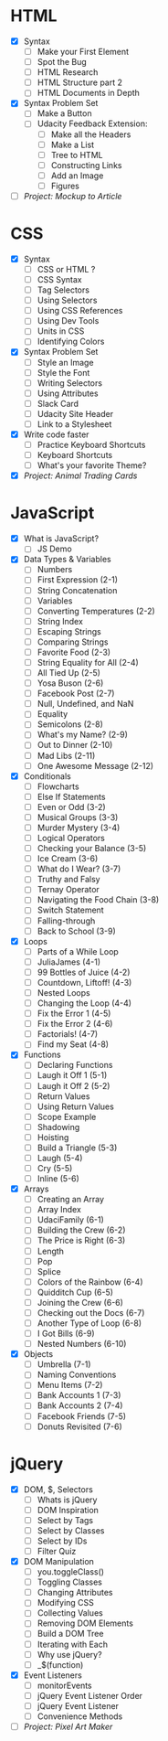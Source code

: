 # HTML

* [X] Syntax
  * [ ] Make your First Element
  * [ ] Spot the Bug
  * [ ] HTML Research
  * [ ] HTML Structure part 2
  * [ ] HTML Documents in Depth
* [X] Syntax Problem Set
  * [ ] Make a Button
  * [ ] Udacity Feedback Extension:
    * [ ] Make all the Headers
    * [ ] Make a List
    * [ ] Tree to HTML
    * [ ] Constructing Links
    * [ ] Add an Image
    * [ ] Figures
* [ ] _Project: Mockup to Article_

# CSS
* [X] Syntax
  * [ ] CSS or HTML ?
  * [ ] CSS Syntax
  * [ ] Tag Selectors
  * [ ] Using Selectors
  * [ ] Using CSS References
  * [ ] Using Dev Tools
  * [ ] Units in CSS
  * [ ] Identifying Colors
* [X] Syntax Problem Set
  * [ ] Style an Image
  * [ ] Style the Font
  * [ ] Writing Selectors
  * [ ] Using Attributes
  * [ ] Slack Card
  * [ ] Udacity Site Header
  * [ ] Link to a Stylesheet
* [X] Write code faster
  * [ ] Practice Keyboard Shortcuts
  * [ ] Keyboard Shortcuts
  * [ ] What's your favorite Theme?
* [X] _Project: Animal Trading Cards_

# JavaScript
* [X] What is JavaScript?
  * [ ] JS Demo
* [X] Data Types & Variables
  * [ ] Numbers
  * [ ] First Expression (2-1)
  * [ ] String Concatenation
  * [ ] Variables
  * [ ] Converting Temperatures (2-2)
  * [ ] String Index
  * [ ] Escaping Strings
  * [ ] Comparing Strings
  * [ ] Favorite Food (2-3)
  * [ ] String Equality for All (2-4)
  * [ ] All Tied Up (2-5)
  * [ ] Yosa Buson (2-6)
  * [ ] Facebook Post (2-7)
  * [ ] Null, Undefined, and NaN
  * [ ] Equality
  * [ ] Semicolons (2-8)
  * [ ] What's my Name? (2-9)
  * [ ] Out to Dinner (2-10)
  * [ ] Mad Libs (2-11)
  * [ ] One Awesome Message (2-12)
* [X] Conditionals
  * [ ] Flowcharts
  * [ ] Else If Statements
  * [ ] Even or Odd (3-2)
  * [ ] Musical Groups (3-3)
  * [ ] Murder Mystery (3-4)
  * [ ] Logical Operators
  * [ ] Checking your Balance (3-5)
  * [ ] Ice Cream (3-6)
  * [ ] What do I Wear? (3-7)
  * [ ] Truthy and Falsy
  * [ ] Ternay Operator
  * [ ] Navigating the Food Chain (3-8)
  * [ ] Switch Statement
  * [ ] Falling-through
  * [ ] Back to School (3-9)
* [X] Loops
  * [ ] Parts of a While Loop
  * [ ] JuliaJames (4-1)
  * [ ] 99 Bottles of Juice (4-2)
  * [ ] Countdown, Liftoff! (4-3)
  * [ ] Nested Loops
  * [ ] Changing the Loop (4-4)
  * [ ] Fix the Error 1 (4-5)
  * [ ] Fix the Error 2 (4-6)
  * [ ] Factorials! (4-7)
  * [ ] Find my Seat (4-8)
* [X] Functions
  * [ ] Declaring Functions
  * [ ] Laugh it Off 1 (5-1)
  * [ ] Laugh it Off 2 (5-2)
  * [ ] Return Values
  * [ ] Using Return Values
  * [ ] Scope Example
  * [ ] Shadowing
  * [ ] Hoisting
  * [ ] Build a Triangle (5-3)
  * [ ] Laugh (5-4)
  * [ ] Cry (5-5)
  * [ ] Inline (5-6)
* [X] Arrays
  * [ ] Creating an Array
  * [ ] Array Index
  * [ ] UdaciFamily (6-1)
  * [ ] Building the Crew (6-2)
  * [ ] The Price is Right (6-3)
  * [ ] Length
  * [ ] Pop
  * [ ] Splice
  * [ ] Colors of the Rainbow (6-4)
  * [ ] Quidditch Cup (6-5)
  * [ ] Joining the Crew (6-6)
  * [ ] Checking out the Docs (6-7)
  * [ ] Another Type of Loop (6-8)
  * [ ] I Got Bills (6-9)
  * [ ] Nested Numbers (6-10)
* [X] Objects
  * [ ] Umbrella (7-1)
  * [ ] Naming Conventions
  * [ ] Menu Items (7-2)
  * [ ] Bank Accounts 1 (7-3)
  * [ ] Bank Accounts 2 (7-4)
  * [ ] Facebook Friends (7-5)
  * [ ] Donuts Revisited (7-6)

 # jQuery
* [X] DOM, $, Selectors
  * [ ] Whats is jQuery
  * [ ] DOM Inspiration
  * [ ] Select by Tags
  * [ ] Select by Classes
  * [ ] Select by IDs
  * [ ] Filter Quiz
* [X] DOM Manipulation
  * [ ] you.toggleClass()
  * [ ] Toggling Classes
  * [ ] Changing Attributes
  * [ ] Modifying CSS
  * [ ] Collecting Values
  * [ ] Removing DOM Elements
  * [ ] Build a DOM Tree
  * [ ] Iterating with Each
  * [ ] Why use jQuery?
  * [ ] _$(function)
* [X] Event Listeners
  * [ ] monitorEvents
  * [ ] jQuery Event Listener Order
  * [ ] jQuery Event Listener
  * [ ] Convenience Methods
* [ ] _Project: Pixel Art Maker_
